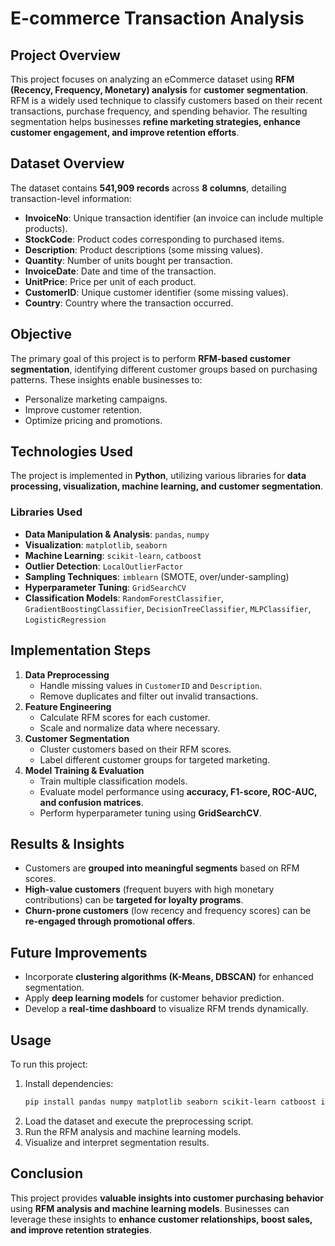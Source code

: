 # E-commerce Transaction Analysis  

## Project Overview  
This project focuses on analyzing an eCommerce dataset using **RFM (Recency, Frequency, Monetary) analysis** for **customer segmentation**. RFM is a widely used technique to classify customers based on their recent transactions, purchase frequency, and spending behavior. The resulting segmentation helps businesses **refine marketing strategies, enhance customer engagement, and improve retention efforts**.  

## Dataset Overview  
The dataset contains **541,909 records** across **8 columns**, detailing transaction-level information:  

- **InvoiceNo**: Unique transaction identifier (an invoice can include multiple products).  
- **StockCode**: Product codes corresponding to purchased items.  
- **Description**: Product descriptions (some missing values).  
- **Quantity**: Number of units bought per transaction.  
- **InvoiceDate**: Date and time of the transaction.  
- **UnitPrice**: Price per unit of each product.  
- **CustomerID**: Unique customer identifier (some missing values).  
- **Country**: Country where the transaction occurred.  

## Objective  
The primary goal of this project is to perform **RFM-based customer segmentation**, identifying different customer groups based on purchasing patterns. These insights enable businesses to:  
- Personalize marketing campaigns.  
- Improve customer retention.  
- Optimize pricing and promotions.  

## Technologies Used  
The project is implemented in **Python**, utilizing various libraries for **data processing, visualization, machine learning, and customer segmentation**.  

### Libraries Used  
- **Data Manipulation & Analysis**: `pandas`, `numpy`  
- **Visualization**: `matplotlib`, `seaborn`  
- **Machine Learning**: `scikit-learn`, `catboost`  
- **Outlier Detection**: `LocalOutlierFactor`  
- **Sampling Techniques**: `imblearn` (SMOTE, over/under-sampling)  
- **Hyperparameter Tuning**: `GridSearchCV`  
- **Classification Models**: `RandomForestClassifier`, `GradientBoostingClassifier`, `DecisionTreeClassifier`, `MLPClassifier`, `LogisticRegression`  

## Implementation Steps  
1. **Data Preprocessing**  
   - Handle missing values in `CustomerID` and `Description`.  
   - Remove duplicates and filter out invalid transactions.  
2. **Feature Engineering**  
   - Calculate RFM scores for each customer.  
   - Scale and normalize data where necessary.  
3. **Customer Segmentation**  
   - Cluster customers based on their RFM scores.  
   - Label different customer groups for targeted marketing.  
4. **Model Training & Evaluation**  
   - Train multiple classification models.  
   - Evaluate model performance using **accuracy, F1-score, ROC-AUC, and confusion matrices**.  
   - Perform hyperparameter tuning using **GridSearchCV**.  

## Results & Insights  
- Customers are **grouped into meaningful segments** based on RFM scores.  
- **High-value customers** (frequent buyers with high monetary contributions) can be **targeted for loyalty programs**.  
- **Churn-prone customers** (low recency and frequency scores) can be **re-engaged through promotional offers**.  

## Future Improvements  
- Incorporate **clustering algorithms (K-Means, DBSCAN)** for enhanced segmentation.  
- Apply **deep learning models** for customer behavior prediction.  
- Develop a **real-time dashboard** to visualize RFM trends dynamically.  

## Usage  
To run this project:  
1. Install dependencies:  
   ```bash
   pip install pandas numpy matplotlib seaborn scikit-learn catboost imbalanced-learn
   ```  
2. Load the dataset and execute the preprocessing script.  
3. Run the RFM analysis and machine learning models.  
4. Visualize and interpret segmentation results.  

## Conclusion  
This project provides **valuable insights into customer purchasing behavior** using **RFM analysis and machine learning models**. Businesses can leverage these insights to **enhance customer relationships, boost sales, and improve retention strategies**.  
